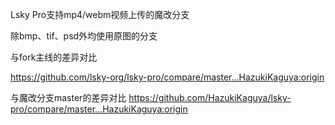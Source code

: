 Lsky Pro支持mp4/webm视频上传的魔改分支

除bmp、tif、psd外均使用原图的分支

与fork主线的差异对比

https://github.com/lsky-org/lsky-pro/compare/master...HazukiKaguya:origin

与魔改分支master的差异对比
https://github.com/HazukiKaguya/lsky-pro/compare/master...HazukiKaguya:origin
